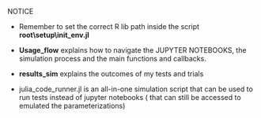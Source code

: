 NOTICE
- Remember to set the correct R lib path inside the script **root\setup\init_env.jl**

- **Usage_flow** explains how to navigate the JUPYTER NOTEBOOKS, the simulation process and the main functions and callbacks. 
- **results_sim** explains the outcomes of my tests and trials
- julia_code_runner.jl is an all-in-one simulation script that can be used to run tests instead of jupyter notebooks ( that can still be accessed to emulated the parameterizations) 
